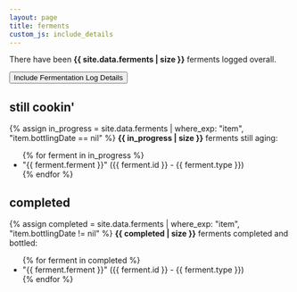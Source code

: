 ```yaml
---
layout: page
title: ferments
custom_js: include_details
---
```


<p>There have been <strong>{{ site.data.ferments | size }}</strong> ferments logged overall.</p>

<button id="include_details" type="button">Include Fermentation Log Details</button>

## still cookin'
{% assign in_progress = site.data.ferments | where_exp: "item", "item.bottlingDate == nil" %}
<strong>{{ in_progress | size }}</strong> ferments still aging:
<ul id="ferments__aging">
{% for ferment in in_progress %}
    <li class="ferment">
        "{{ ferment.ferment }}" ({{ ferment.id }} - {{ ferment.type }})
        <ul class="ferment_details" style="display: none">
            <li>Started {{ ferment.primaryStartDate }}{% if ferment.startingSG != nil %} with SG ~ {{ ferment.startingSG }}{% endif %}</li>
            <li>{{ ferment.gallon }} gallon batch using {{ ferment.yeast }}</li>
        </ul>
    </li>
{% endfor %}
</ul>


## completed
{% assign completed = site.data.ferments | where_exp: "item", "item.bottlingDate != nil" %}
<strong>{{ completed | size }}</strong> ferments completed and bottled:
<ul id="ferments__completed">
{% for ferment in completed %}
    <li class="ferment">
        "{{ ferment.ferment }}" ({{ ferment.id }} - {{ ferment.type }})
        <ul class="ferment_details" style="display: none">
            <li>Started {{ ferment.primaryStartDate }}{% if ferment.startingSG != nil %} with SG ~ {{ ferment.startingSG }}{% endif %}</li>
            <li>Bottled {{ ferment.bottlingDate }}{% if ferment.finalSG != nil %} with final SG ~ {{ ferment.finalSG }}{% endif %}</li>
            <li>{{ ferment.gallon }} gallon batch using {{ ferment.yeast }}</li>
        </ul>
    </li>
{% endfor %}
</ul>
